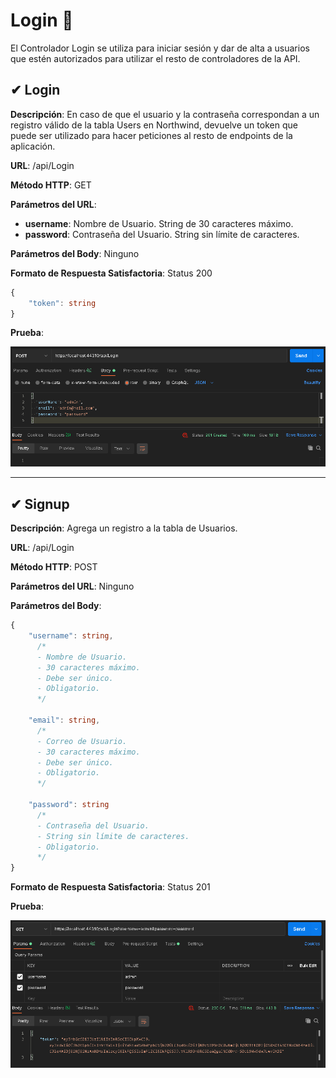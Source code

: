 # Login 🔐
El Controlador Login se utiliza para iniciar sesión y dar de alta a usuarios que estén autorizados para utilizar el resto de controladores de la API.

## ✔ Login

**Descripción**: En caso de que el usuario y la contraseña correspondan a un registro válido de la tabla Users en Northwind, devuelve un token que puede ser utilizado para hacer peticiones al resto de endpoints de la aplicación.

**URL**: /api/Login

**Método  HTTP**: GET

**Parámetros del URL**:
* **username**: Nombre de Usuario. String de 30 caracteres máximo.
* **password**: Contraseña del Usuario. String sin límite de caracteres.

**Parámetros del Body**: Ninguno

**Formato de Respuesta Satisfactoria**: Status 200

```typescript
{
	"token": string
}
```

**Prueba**:

![Login Postman](./pictures/Login/login.png)

***

## ✔ Signup

**Descripción**: Agrega un registro a la tabla de Usuarios.

**URL**: /api/Login

**Método  HTTP**: POST

**Parámetros del URL**: Ninguno

**Parámetros del Body**:

```typescript
{
	"username": string,
      /*
      - Nombre de Usuario.
      - 30 caracteres máximo.
      - Debe ser único.
      - Obligatorio.
      */

	"email": string,
      /*
      - Correo de Usuario.
      - 30 caracteres máximo.
      - Debe ser único.
      - Obligatorio.
      */

	"password": string
      /*
      - Contraseña del Usuario.
      - String sin límite de caracteres.
      - Obligatorio.
      */
}
```

**Formato de Respuesta Satisfactoria**: Status 201

**Prueba**:

![Signup Postman](./pictures/Login/signup.png)